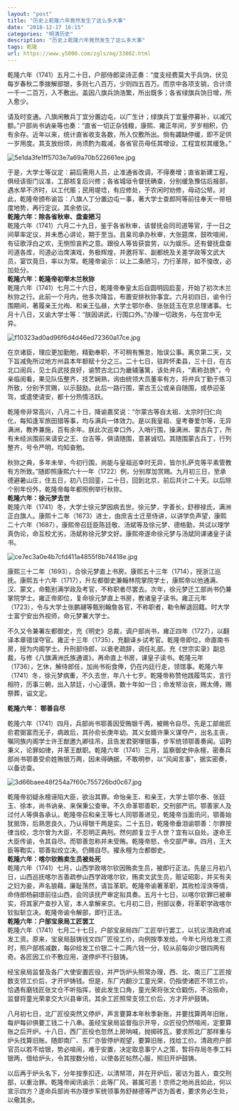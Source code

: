 ```yaml
---
layout: "post"
title: "历史上乾隆六年竟然发生了这么多大事"
date: "2018-12-17 16:15"
categories: "明清历史"
description: "历史上乾隆六年竟然发生了这么多大事"
tags: 乾隆
url: https://www.y5000.com/zgls/mq/33802.html
---
```






乾隆六年（1741）五月二十日，户部侍郎梁诗正奏：“度支经费莫大于兵饷，伏见每岁春秋二季拨解部银，多则七八百万，少则四五百万。而京中各项支销，合计须一千一二百万，入不敷出。盖因八旗兵饷浩繁，所出既多；各省绿旗兵饷日增，所入愈少。

请及时变通。八旗闲散兵丁宜分置边屯，以广生计；绿旗兵丁宜量停募补，以减冗额。”户部尚书讷亲等也奏：“直省一切正杂钱粮，康熙、雍正年间，岁岁相积，仍有余存。近年以来，统计直省收支各数，所入仅敷所出。倘有蠲缺停缓，即不足供一岁用度。其支放纷烦，尚须酌为裁减，各省官员毋任其增设，工程宜权其缓急。”

![5e1da3fe1ff5703e7a69a70b522661ee.jpg](https://img.y5000.com/uploads/allimg/180929/5e1da3fe1ff5703e7a69a70b522661ee.jpg)

于是，大学士等议定：嗣后需用人员，止准通省改调，不得奏增；直省新建工程，俱经该衙门议准，工部核复后兴修；各省城垣令督抚确查，分别缓急豫估后报部，遇水旱不济时，以工代赈；民用堤埝，有应修处，于农闲时劝修，毋动公帑。对此，乾隆帝颁布谕旨：八旗人丁分置边屯一事，著大学士查郎阿等前往奉天一带相度地势，再行定议。其余依议。  
 **乾隆六年：除各省秋审、盘查陋习**  
乾隆六年（1741）六月二十九日，鉴于各省秋审，该督抚会同司道等官，于一日之间草率定议，并未悉心讲论，期于至当。且臬司承办秋审，大张筵席，鼓吹喧闹，有征歌浮白之欢，无恻怛哀矜之意。跟役人等皆获尝劳，以为娱乐。还有督抚盘查司道各库，司道必治席演戏，务极辉煌，并邀将军、副都统及关差学政等文武大员，宴饮竟日，率以为常。乾隆帝谕示：以上二条陋习，力行革除，如不悛改，必加处分。  
 **乾隆六年：乾隆帝初举木兰秋狝**  
乾隆六年（1741）七月二十六日，乾隆帝奉皇太后自圆明园启銮，开始了初次木兰秋狝之行。此前一个月内，他多次降旨，布置安排秋狝事宜。六月初四日，谕令行围期间，著履亲王允裪、和亲王弘昼，大学士鄂尔泰、张张廷玉在京总理诸事。七月十八日，又谕大学士等：“朕因讲武，行围口外。”办理一切政务，与在宫中无异。

![f10323ad0ad96f6d4d46ed72360a17ce.jpg](https://img.y5000.com/uploads/allimg/180929/f10323ad0ad96f6d4d46ed72360a17ce.jpg)

在京诸臣，理应更加勤勉，精勤奉职，不可稍有懈怠，贻误公事。离京第二天，又下旨减免所过地方州县本年额赋十分之三。二十七日，驻跸怀柔县，三十日，在古北口阅兵，见士兵武技良好，谕赞古北口为畿辅藩篱，该处弁兵，“素称劲旅”，今亲临阅看，果见队伍整齐，技艺娴熟，询由统领大员董率有方，将弁兵丁勤于练习所致，分别予赏赐，以示鼓励。此后一路行围，蒙古王公或亲自随围，或恭迎圣驾，或遣使请安，都十分热情活跃。

乾隆帝非常高兴，八月二十日，降谕嘉奖说：“尔蒙古等自太祖、太宗时归仁向化，每知逢军旅田猎等事，均与满兵一体效力。是以我皇祖、皇考眷爱尔等，无异满洲，教养兼施，百有余年。朕此次巡幸口外，入哨行围，操满洲、蒙古兵丁，所有未经派围前来请安之王、台吉等，俱请随围，意甚诚切。其随围蒙古兵丁，行列整齐，号令严明，均知奋勉。

秋狝之典，多年未举，今初行围，尚能与皇祖巡幸时无异，皆尔扎萨克等平素管教有方所致。”随即照康熙六十一年（1722）例，分别厚加赏赐。九月初三日，至承德避暑山庄，住五日，初八日回銮，二十日，回到北京，前后共计二十天。以后除个别年份外，乾隆帝每年都照例举行秋狝。  
 **乾隆六年：徐元梦去世**  
乾隆六年（1741）冬，大学士徐元梦因病去世。徐元梦，字善长，舒穆禄氏，满洲正白旗人。康熙十二年（1673）进士，由庶吉士迁至侍讲，以讲学负声望，康熙二十六年（1687），康熙帝召廷臣陈廷敬、汤斌等及徐元梦、德格勤，共试以理学真伪论，命互校尤劣，汤斌称徐元梦文好。康熙帝遂命徐元梦与汤斌同课诸皇子读书。

![ce7ec3a0e4b7cfd411a4855f8b74418e.jpg](https://img.y5000.com/uploads/allimg/180929/ce7ec3a0e4b7cfd411a4855f8b74418e.jpg)

康熙三十二年（1693），合徐元梦直上书房。康熙五十三年（1714），授浙江巡抚。康熙五十六年（1717），升左都御史兼翰林院掌院学士，康熙帝以他通满、汉、蒙文，命甄别满学政及考官，不称职者尽罢去。次年，徐元梦迁工部尚书仍兼掌院学士。雍正帝即位，复命徐元梦直上书房，教诸皇子读书。雍正元年（1723），令与大学士张鹏翮等甄别翰詹各官，不称职者，勒令解退回籍。时大学士富宁安出外视师，命元梦署大学士。

不久又令兼署左都御史，充《明史》总裁，调户部尚书，雍正四年（1727），以翻译本章错误夺官。雍正十三年（1735），充翻译乡试考官。乾隆帝即位，命直南书房，授为内阁学士。升刑部侍郎，以衰老疏辞，调任礼部。充《世宗实录》副总裁，与修《八旗满洲氏族通谱》。再命直上书房，课皇子读书。乾隆元年（1736），乞休，解侍郎任，加尚书衔食俸，仍在内廷行走，领馆事。乾隆六年（1741）冬，徐元梦病重，不久去世，年八十七岁。乾隆帝称赞他践履笃实，言行相符，历事三朝，出入禁廷，小心谨慎，数十年如一日；命发帑治丧，赐太傅，赐祭葬，谥文定。

 **乾隆六年：** **鄂善自尽**

乾隆六年（1741）四月，兵部尚书鄂善因受贿银千两，被赐令自尽。先是工部凿匠俞君弼富而无子，病故后，其孙俞长庚年幼。其义女婿许秉义谋夺产，出名主丧，嘱同族内阁学士许王猷邀九卿往吊，且告发君弼埋银事，步军统领鄂善奏闻。诏靮秉义，论罪如律，并革王猷职。乾隆六年（1741）三月，监察御史仲永檀，密奏兵部尚书鄂善受俞姓贿银万两，因未得确据，不敢明参，以“风闻言事”，据实密奏，以备访查。

![3d66baee48f254a7f60c755726bd0c67.jpg](https://img.y5000.com/uploads/allimg/180929/3d66baee48f254a7f60c755726bd0c67.jpg)

乾隆帝初疑永檀诬陷大臣，欲治其罪。命怡亲王、和亲王，大学士鄂尔泰、张廷玉、徐本，尚书讷亲、来保秉公查审。不久命革鄂善职，交刑部严讯。鄂善家人及过付人等俱各承认。乾隆帝召和亲王等七人同鄂善进见，乾隆帝当面讯问，鄂善始犹抵饰，后熟思良久，乃认得银千两是实。二十五日，乾隆帝垂泪谕鄂善：尔罪按律当绞，念尔曾为大臣，不忍明正典刑。然何颜复立于人世？宜有以自处。遂命王大臣传谕，令其自尽。而鄂善忽称并未受贿。乾隆帝怒，令交部严审。四月，王大臣等鞫实，鄂善拟绞立决。仍赐自尽。擢永檀为佥都御史。  
**乾隆六年：喀尔钦贿卖生员被处死**  
乾隆六年（1741）七月，山西学政喀尔钦因贿卖生员，被即行正法。先是三月初八日，山西巡抚喀尔吉善疏参山西学政喀尔钦，贿卖文武生员，赃证昭彰，并买有夫之妇为妾，声名狼藉，廉耻荡然，请旨革职。乾隆帝谕著革职，其败检淫泆等情，命侍郎杨嗣璟前往山西，会同该抚严审定拟具奏。五月十七日，以喀尔钦罪已被审实，将其家产查抄入官，本人拿解来京。七月初二日，刑部议奏，将革职学政喀尔钦拟斩立决。乾隆帝谕令解部，即行正法。  
**乾隆六年：户部宝泉局工匠罢工**  
乾隆六年（1741）七月二十七日，户部宝泉局四厂工匠举行罢工，以抗议清政府减发工资。原来，宝泉局鼓铸钱文四厂匠役工价，向例按季发给。今年七月给发工资时，照户部核减数，每卯给发工价银二十二两六钱一分，较从前每卯少银四两有奇。各匠因工价不敷应用，遂停炉不行鼓铸。

经宝泉局监督及各厂大使安置匠役，并严饬炉头照常办理，西、北、南三厂工匠按数支领工价后，才开炉铸钱。但是，东厂内翻沙工童光荣，仍指使诸匠不领工价。恰遇有磨钱匠张文仓不听指挥，彼此发生口角，童光荣将张文仓戳伤，不治殒命，监督将童光荣拿交大兴县审讯，其余工匠照常支领工价后，方才开炉鼓铸。

八月初七日，北厂匠役突然又停炉，声言要算本年秋季新账，并要找算两年旧账，每炉每卯俱要工钱二十八串。虽经宝泉局监督指示开导，众匠役仍然喧闹，定要算账之后开炉。十八日，西厂匠役也忽然上房呐喊，抛掷砖瓦，要求照北厂那样重与炉头找算旧账。随即南厂、东厂亦皆停炉观望，要算旧账，找给工价。清政府户部官员以若不给银，势必喧闹，难于安置，决定取息事宁人之策，暂将存局冬季工料银两，借给炉头，令其按数分给，以使各匠帖然心服，照旧开炉鼓铸。

以后再于炉头名下，分年按季扣还，以清帑项，并在开炉后，密访为首人，查交刑部，以重治罪。乾隆帝闻讯谕示：此等厂风，甚属可恶！京师之地尚且如此，何以宣示四方？遂命兵部尚书办理步军统领事务舒赫德等严访为首者，要求务必生处，以儆其余。
